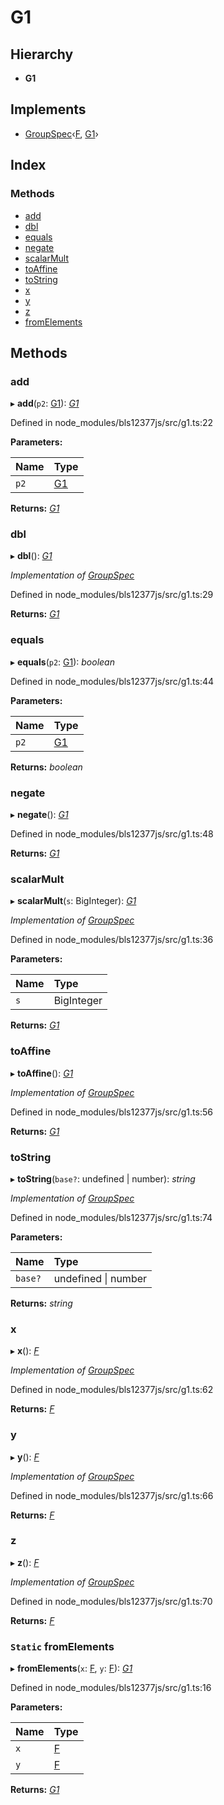 # G1

## Hierarchy

* **G1**

## Implements

* [GroupSpec]()‹[F](), [G1]()›

## Index

### Methods

* [add]()
* [dbl]()
* [equals]()
* [negate]()
* [scalarMult]()
* [toAffine]()
* [toString]()
* [x]()
* [y]()
* [z]()
* [fromElements]()

## Methods

### add

▸ **add**\(`p2`: [G1]()\): [_G1_]()

Defined in node\_modules/bls12377js/src/g1.ts:22

**Parameters:**

| Name | Type |
| :--- | :--- |
| `p2` | [G1]() |

**Returns:** [_G1_]()

### dbl

▸ **dbl**\(\): [_G1_]()

_Implementation of_ [_GroupSpec_]()

Defined in node\_modules/bls12377js/src/g1.ts:29

**Returns:** [_G1_]()

### equals

▸ **equals**\(`p2`: [G1]()\): _boolean_

Defined in node\_modules/bls12377js/src/g1.ts:44

**Parameters:**

| Name | Type |
| :--- | :--- |
| `p2` | [G1]() |

**Returns:** _boolean_

### negate

▸ **negate**\(\): [_G1_]()

Defined in node\_modules/bls12377js/src/g1.ts:48

**Returns:** [_G1_]()

### scalarMult

▸ **scalarMult**\(`s`: BigInteger\): [_G1_]()

_Implementation of_ [_GroupSpec_]()

Defined in node\_modules/bls12377js/src/g1.ts:36

**Parameters:**

| Name | Type |
| :--- | :--- |
| `s` | BigInteger |

**Returns:** [_G1_]()

### toAffine

▸ **toAffine**\(\): [_G1_]()

_Implementation of_ [_GroupSpec_]()

Defined in node\_modules/bls12377js/src/g1.ts:56

**Returns:** [_G1_]()

### toString

▸ **toString**\(`base?`: undefined \| number\): _string_

_Implementation of_ [_GroupSpec_]()

Defined in node\_modules/bls12377js/src/g1.ts:74

**Parameters:**

| Name | Type |
| :--- | :--- |
| `base?` | undefined \| number |

**Returns:** _string_

### x

▸ **x**\(\): [_F_]()

_Implementation of_ [_GroupSpec_]()

Defined in node\_modules/bls12377js/src/g1.ts:62

**Returns:** [_F_]()

### y

▸ **y**\(\): [_F_]()

_Implementation of_ [_GroupSpec_]()

Defined in node\_modules/bls12377js/src/g1.ts:66

**Returns:** [_F_]()

### z

▸ **z**\(\): [_F_]()

_Implementation of_ [_GroupSpec_]()

Defined in node\_modules/bls12377js/src/g1.ts:70

**Returns:** [_F_]()

### `Static` fromElements

▸ **fromElements**\(`x`: [F](), `y`: [F]()\): [_G1_]()

Defined in node\_modules/bls12377js/src/g1.ts:16

**Parameters:**

| Name | Type |
| :--- | :--- |
| `x` | [F]() |
| `y` | [F]() |

**Returns:** [_G1_]()

